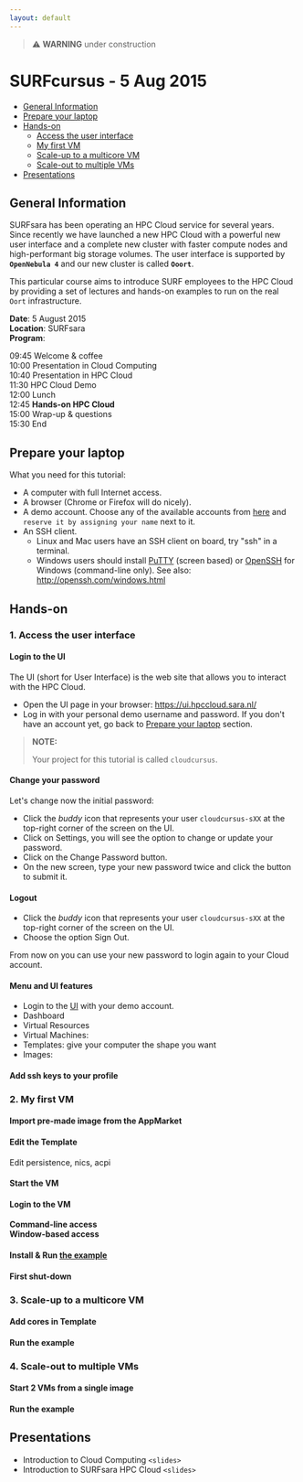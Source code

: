```yaml
---
layout: default
---
```

> :warning: **WARNING** under construction

# SURFcursus - 5 Aug 2015

* [General Information](#general) <br>
* [Prepare your laptop](#preparation) <br>
* [Hands-on](#hands-on) <br>
  * [Access the user interface](#1.-Access-the-user-interface) <br>
  * [My first VM](#2.-My-first-VM) <br>
  * [Scale-up to a multicore VM](#3.-Scale-up-to-a-multicore-VM) <br>
  * [Scale-out to multiple VMs](#4.-Scale-out-to-multiple-VMs) <br>
* [Presentations](#presentations) <br>

## <a name="general"></a>General Information 

SURFsara has been operating an HPC Cloud service for several years. Since recently we have launched a new HPC Cloud with a powerful new user interface and a complete new cluster with faster compute nodes and high-performant big storage volumes. The user interface is supported by **`OpenNebula 4`** and our new cluster is called **`Ooort`**.

This particular course aims to introduce SURF employees to the HPC Cloud by providing a set of lectures and hands-on examples to run on the real `Oort` infrastructure.

**Date**: 5 August 2015  
**Location**: SURFsara  
**Program**:  
>
09:45 Welcome & coffee  
10:00 Presentation in Cloud Computing  
10:40 Presentation in HPC Cloud  
11:30 HPC Cloud Demo  
12:00 Lunch  
12:45 **Hands-on HPC Cloud**   
15:00 Wrap-up & questions  
15:30 End  

## <a name="preparation"></a>Prepare your laptop 
What you need for this tutorial:
* A computer with full Internet access.
* A browser (Chrome or Firefox will do nicely).
* A demo account. Choose any of the available accounts from [here](https://docs.google.com/spreadsheets/d/1zUVq5VrZLHhoFs3YCwDGGeDGLXDYBhF7dRFPCDDIppg/edit?usp=sharing) and `reserve it by assigning your name` next to it.
* An SSH client.
  * Linux and Mac users have an SSH client on board, try "ssh" in a terminal.
  * Windows users should install [PuTTY](http://www.putty.org/) (screen based) or [OpenSSH](http://sshwindows.sourceforge.net/) for Windows (command-line only). See also: http://openssh.com/windows.html

## <a name="hands-on"></a> Hands-on

### <a name="1.-Access-the-user-interface"></a> 1. Access the user interface

#### Login to the UI

The UI (short for User Interface) is the web site that allows you to interact with the HPC Cloud.  
* Open the UI page in your browser: https://ui.hpccloud.sara.nl/
* Log in with your personal demo username and password. If you don't have an account yet, go back to [Prepare your laptop](#preparation) section.

> **NOTE:** 
> 
> Your project for this tutorial is called `cloudcursus`.

#### Change your password

Let's change now the initial password:

* Click the *buddy* icon that represents your user `cloudcursus-sXX` at the top-right corner of the screen on the UI. 
* Click on Settings, you will see the option to change or update your password. 
* Click on the Change Password button.
* On the new screen, type your new password twice and click the button to submit it.

#### Logout

* Click the *buddy* icon that represents your user `cloudcursus-sXX` at the top-right corner of the screen on the UI. 
* Choose the option Sign Out.

From now on you can use your new password to login again to your Cloud account.

#### Menu and UI features

* Login to the [UI](https://ui.hpccloud.sara.nl/) with your demo account.
* Dashboard
* Virtual Resources
 * Virtual Machines: 
 * Templates: give your computer the shape you want
 * Images:


#### Add ssh keys to your profile


### <a name="2.-My-first-VM"></a> 2. My first VM
#### Import pre-made image from the AppMarket
#### Edit the Template  
Edit persistence, nics, acpi
#### Start the VM
#### Login to the VM
**Command-line access**  
**Window-based access**  
#### Install & Run [the example](surfcursus-5-Aug-2015/Distributed-Mandelbrot)
#### First shut-down

### <a name="3.-Scale-up-to-a-multicore-VM"></a> 3. Scale-up to a multicore VM
#### Add cores in Template
#### Run the example

### <a name="4.-Scale-out-to-multiple-VMs"></a> 4. Scale-out to multiple VMs
#### Start 2 VMs from a single image
#### Run the example

## <a name="presentations"></a> Presentations
* Introduction to Cloud Computing `<slides>`
* Introduction to SURFsara HPC Cloud `<slides>`
